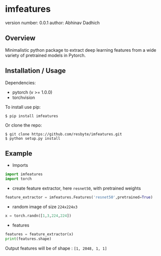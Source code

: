 imfeatures
===============================

version number: 0.0.1
author: Abhinav Dadhich

Overview
--------

Minimalistic python package to extract deep learning features from a wide variety of pretrained models in Pytorch.


Installation / Usage
--------------------

Dependencies:
- pytorch (v >= 1.0.0)
- torchvision


To install use pip:

    $ pip install imfeatures


Or clone the repo:

    $ git clone https://github.com/resbyte/imfeatures.git
    $ python setup.py install
    

Example
-------

- Imports 

```python
import imfeatures
import torch
```

- create feature extractor, here `resnet50`, with pretrained weights 

```python
feature_extractor = imfeatures.Features('resnet50',pretrained=True)
```

- random image of size `224x224x3` 

```python
x = torch.randn([1,3,224,224])
```

- features

```python 
features = feature_extractor(x)
print(features.shape)
```

Output features will be of shape : `[1, 2048, 1, 1]`